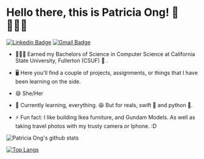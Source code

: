 # Hello there, this is Patricia Ong! 👋🙋🏻‍♀️

[![Linkedin Badge](https://img.shields.io/badge/-patriciaong977-blue?style=flat&logo=Linkedin&logoColor=white&link=https://www.linkedin.com/in/patriciaong977/)](https://www.linkedin.com/in/patriciaong977/)
[![Gmail Badge](https://img.shields.io/badge/-ong.patricia.xs-c14438?style=flat&logo=Gmail&logoColor=white&link=mailto:ong.patricia.xs@gmail.com)](mailto:ong.patricia.xs.com)

- 👩🏻‍🎓 Earned my Bachelors of Science in Computer Science at California State University, Fullerton (CSUF) 🐘 . 

- 🖥 Here you'll find a couple of projects, assignments, or things that I have been learning on the side. 
- 😄 She/Her
- 🌱 Currently learning, everything. 😆 But for reals, swift 🦜 and python 🐍. 
- ⚡ Fun fact: I like building Ikea furniture, and Gundam Models. As well as taking travel photos with my trusty camera or Iphone. :D


![Patricia Ong's github stats](https://github-readme-stats.vercel.app/api?username=patriciaong977&show_icons=true&theme=blueberry&hide=stars,issues)

[![Top Langs](https://github-readme-stats.vercel.app/api/top-langs/?username=patriciaong977&layout=compact)](https://github.com/patriciaong977/github-readme-stats)
